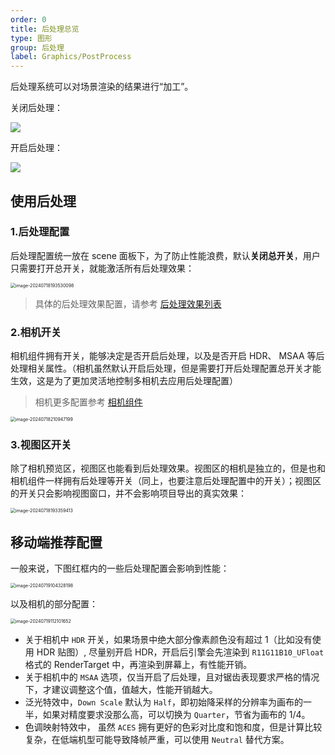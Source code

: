 ```yaml
---
order: 0
title: 后处理总览
type: 图形
group: 后处理
label: Graphics/PostProcess
---
```


后处理系统可以对场景渲染的结果进行“加工”。

关闭后处理：

![](https://gw.alipayobjects.com/zos/OasisHub/3a50ed18-c2d4-4b33-a4e6-af79f2c273f8/2024-07-18%25252018.08.30.gif)

开启后处理：

![](https://gw.alipayobjects.com/zos/OasisHub/4bd5f985-1b82-4aca-b6fa-fd521aab8f57/2024-07-18%25252018.15.30.gif)

## 使用后处理

### 1.后处理配置

后处理配置统一放在 scene 面板下，为了防止性能浪费，默认**关闭总开关**，用户只需要打开总开关，就能激活所有后处理效果：

<img src="https://gw.alipayobjects.com/zos/OasisHub/50f6a2aa-0463-4b66-b54e-edff71187077/image-20240718193530098.png" alt="image-20240718193530098" style="zoom:50%;" />

> 具体的后处理效果配置，请参考 [后处理效果列表](/docs/graphics-postProcess-effects)

### 2.相机开关

相机组件拥有开关，能够决定是否开启后处理，以及是否开启 HDR、 MSAA 等后处理相关属性。（相机虽然默认开启后处理，但是需要打开后处理配置总开关才能生效，这是为了更加灵活地控制多相机去应用后处理配置）

> 相机更多配置参考 [相机组件](/docs/graphics-camera-component)

<img src="https://gw.alipayobjects.com/zos/OasisHub/3232935d-a765-4da4-b08e-021aac61458e/image-20240718210947199.png" alt="image-20240718210947199" style="zoom:50%;" />

### 3.视图区开关

除了相机预览区，视图区也能看到后处理效果。视图区的相机是独立的，但是也和相机组件一样拥有后处理等开关（同上，也要注意后处理配置中的开关）；视图区的开关只会影响视图窗口，并不会影响项目导出的真实效果：

<img src="https://gw.alipayobjects.com/zos/OasisHub/f9f13d02-931f-4638-af91-4a007007c99f/image-20240718193359413.png" alt="image-20240718193359413" style="zoom:50%;" />

## 移动端推荐配置

一般来说，下图红框内的一些后处理配置会影响到性能：

 <img src="https://gw.alipayobjects.com/zos/OasisHub/7e5e272c-fc1e-45cd-92b0-a687c58826c7/image-20240719104328198.png" alt="image-20240719104328198" style="zoom:50%;" />

以及相机的部分配置：

<img src="https://gw.alipayobjects.com/zos/OasisHub/5d96cd31-2e12-43eb-8493-f8751e40eb82/image-20240719112101652.png" alt="image-20240719112101652" style="zoom:50%;" />

- 关于相机中 `HDR` 开关，如果场景中绝大部分像素颜色没有超过 1（比如没有使用 HDR 贴图）, 尽量别开启 HDR，开启后引擎会先渲染到 `R11G11B10_UFloat` 格式的 RenderTarget 中，再渲染到屏幕上，有性能开销。
- 关于相机中的 `MSAA` 选项，仅当开启了后处理，且对锯齿表现要求严格的情况下，才建议调整这个值，值越大，性能开销越大。
- 泛光特效中，`Down Scale` 默认为 `Half`，即初始降采样的分辨率为画布的一半，如果对精度要求没那么高，可以切换为 `Quarter`，节省为画布的 1/4。
- 色调映射特效中， 虽然 `ACES` 拥有更好的色彩对比度和饱和度，但是计算比较复杂，在低端机型可能导致降帧严重，可以使用 `Neutral` 替代方案。
